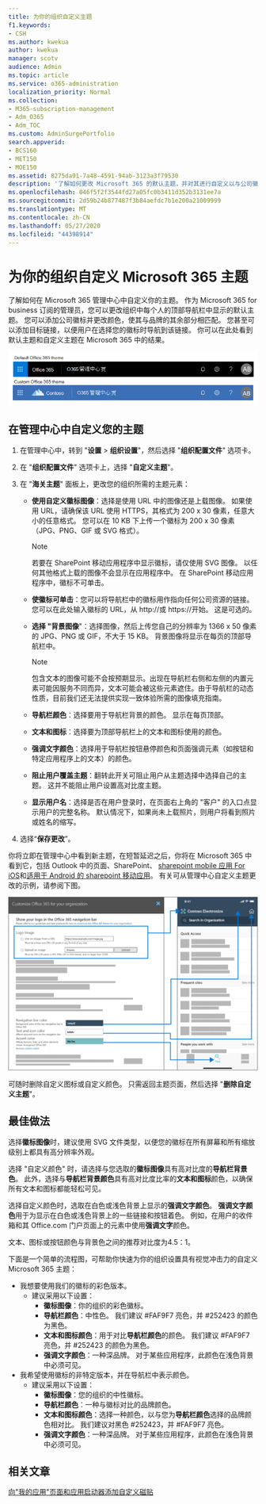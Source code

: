 ```yaml
---
title: 为你的组织自定义主题
f1.keywords:
- CSH
ms.author: kwekua
author: kwekua
manager: scotv
audience: Admin
ms.topic: article
ms.service: o365-administration
localization_priority: Normal
ms.collection:
- M365-subscription-management
- Adm_O365
- Adm_TOC
ms.custom: AdminSurgePortfolio
search.appverid:
- BCS160
- MET150
- MOE150
ms.assetid: 8275da91-7a48-4591-94ab-3123a3f79530
description: '了解如何更改 Microsoft 365 的默认主题，并对其进行自定义以与公司徽标或颜色相匹配。 '
ms.openlocfilehash: 046f5f2f3544fd27a05fc0b3411d352b3131ee7a
ms.sourcegitcommit: 2d59b24b877487f3b84aefdc7b1e200a21009999
ms.translationtype: MT
ms.contentlocale: zh-CN
ms.lasthandoff: 05/27/2020
ms.locfileid: "44398914"
---
```

# <a name="customize-the-microsoft-365-theme-for-your-organization"></a>为你的组织自定义 Microsoft 365 主题

了解如何在 Microsoft 365 管理中心中自定义你的主题。 作为 Microsoft 365 for business 订阅的管理员，您可以更改组织中每个人的顶部导航栏中显示的默认主题。 您可以添加公司徽标并更改颜色，使其与品牌的其余部分相匹配。 您甚至可以添加目标链接，以便用户在选择您的徽标时导航到该链接。 你可以在此处看到默认主题和自定义主题在 Microsoft 365 中的结果。
  
![默认 Microsoft 365 主题和自定义 Microsoft 365 主题](../../media/e2cbc922-b424-4683-8c5c-fdbcbd0ce844.png)
  
## <a name="customize-your-theme-in-the-admin-center"></a>在管理中心中自定义您的主题

1. 在管理中心中，转到 "**设置** \> **组织设置**"，然后选择 "**组织配置文件**" 选项卡。

2. 在 "**组织配置文件**" 选项卡上，选择 "**自定义主题**"。

3. 在 "**海关主题**" 面板上，更改您的组织所需的主题元素：
    
    - **使用自定义徽标图像**：选择是使用 URL 中的图像还是上载图像。 如果使用 URL，请确保该 URL 使用 HTTPS，其格式为 200 x 30 像素，任意大小的任意格式。 您可以在 10 KB 下上传一个徽标为 200 x 30 像素（JPG、PNG、GIF 或 SVG 格式）。

      > [!NOTE]
      > 若要在 SharePoint 移动应用程序中显示徽标，请仅使用 SVG 图像。 以任何其他格式上载的图像不会显示在应用程序中。 在 SharePoint 移动应用程序中，徽标不可单击。

    - **使徽标可单击**：您可以将导航栏中的徽标用作指向任何公司资源的链接。 您可以在此处输入徽标的 URL，从 http://或 https://开始。 这是可选的。

    - **选择 "背景图像**"：选择图像，然后上传您自己的分辨率为 1366 x 50 像素的 JPG、PNG 或 GIF，不大于 15 KB。 背景图像将显示在每页的顶部导航栏中。

      > [!NOTE]
      > 包含文本的图像可能不会按预期显示。出现在导航栏右侧和左侧的内置元素可能因服务不同而异，文本可能会被这些元素遮住。由于导航栏的动态性质，目前我们还无法提供实现一致体验所需的图像填充指南。 

    - **导航栏颜色**：选择要用于导航栏背景的颜色。 显示在每页顶部。

    - **文本和图标**：选择要为顶部导航栏上的文本和图标使用的颜色。

    - **强调文字颜色**：选择用于导航栏按钮悬停颜色和页面强调元素（如按钮和特定应用程序上的文本）的颜色。

     - **阻止用户覆盖主题**：翻转此开关可阻止用户从主题选择中选择自己的主题。 这并不能阻止用户设置高对比度主题。

    - **显示用户名**：选择是否在用户登录时，在页面右上角的 "客户" 的入口点显示用户的完整名称。 默认情况下，如果尚未上载照片，则用户将看到照片或姓名的缩写。
    
4. 选择“**保存更改**”。
    
你将立即在管理中心中看到新主题，在短暂延迟之后，你将在 Microsoft 365 中看到它，包括 Outlook 中的页面、SharePoint、 [sharepoint mobile 应用 For iOS](https://support.office.com/article/SharePoint-mobile-app-for-iOS-339402ce-16bb-4c97-9475-0c5375ccef7a)和[适用于 Android 的 sharepoint 移动应用](https://support.office.com/article/SharePoint-mobile-app-for-Android-d875654b-fb0a-4dbe-a17a-a676cf936284)。 有关可从管理中心自定义主题更改的示例，请参阅下图。

![m365-管理员-租户-主题-概念](../../media/m365-admin-tenant-theme-conceptual.png)

可随时删除自定义图标或自定义颜色。 只需返回主题页面，然后选择 "**删除自定义主题**"。
  
## <a name="best-practices"></a>最佳做法

选择**徽标图像**时，建议使用 SVG 文件类型，以便您的徽标在所有屏幕和所有缩放级别上都具有高分辨率外观。

选择 "自定义颜色" 时，请选择与您选取的**徽标图像**具有高对比度的**导航栏背景色**。 此外，选择与**导航栏背景颜色**具有高对比度比率的**文本和图标**颜色，以确保所有文本和图标都能轻松可见。

选择自定义颜色时，选取在白色或浅色背景上显示的**强调文字颜色**。 **强调文字颜色**用于为显示在白色或浅色背景上的一些链接和按钮着色。 例如，在用户的收件箱和其 Office.com 门户页面上的元素中使用**强调文字**颜色。 
  
文本、图标或按钮颜色与背景色之间的推荐对比度为4.5：1。

下面是一个简单的流程图，可帮助你快速为你的组织设置具有视觉冲击力的自定义 Microsoft 365 主题：
  - 我想要使用我们的徽标的彩色版本。
    - 建议采用以下设置：
      - **徽标图像**：你的组织的彩色徽标。
      - **导航栏颜色**：中性色。 我们建议 #FAF9F7 亮色，并 #252423 的颜色为黑色。
      - **文本和图标颜色**：用于对比**导航栏颜色**的颜色。 我们建议 #FAF9F7 亮色，并 #252423 的颜色为黑色。
      - **强调文字颜色**：一种深品牌。 对于某些应用程序，此颜色在浅色背景中必须可见。
  - 我希望使用徽标的非特定版本，并在导航栏中表示颜色。
    - 建议采用以下设置：
      - **徽标图像**：您的组织的中性徽标。
      - **导航栏颜色**：一种与徽标对比的品牌颜色。
      - **文本和图标颜色**：选择一种颜色，以与您为**导航栏颜色**选择的品牌颜色相对比。 我们建议对黑色 #252423，并 #FAF9F7 亮色。
      - **强调文字颜色**：一种深品牌。 对于某些应用程序，此颜色在浅色背景中必须可见。
  
## <a name="related-articles"></a>相关文章

[向"我的应用"页面和应用启动器添加自定义磁贴](../manage/customize-the-app-launcher.md)
  
  
